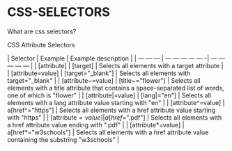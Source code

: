 # CSS-SELECTORS
What are css selectors?



CSS Attribute Selectors<br>
		
| Selector | Example | Example description |
| — — — | — — — — — -| — — — — — |
| [attribute]         | [target] | Selects all elements with a target attribute |
| [attribute=value]   | [target="_blank"] | Selects all elements with target="_blank" |	
| [attribute~=value]	| [title~="flower"]	| Selects all elements with a title attribute that contains a space-separated list of words, one of which is "flower" |
| [attribute|=value]	| [lang|="en"]	| Selects all elements with a lang attribute value starting with "en" |
| [attribute^=value]	| a[href^="https"]	| Selects all <a> elements with a href attribute value starting with "https" |
| [attribute$=value]	| a[href$=".pdf"]	| Selects all <a> elements with a href attribute value ending with ".pdf" |
| [attribute*=value]	| a[href*="w3schools"]	| Selects all <a> elements with a href attribute value containing the substring "w3schools" |
